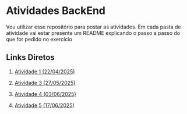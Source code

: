 # Atividades BackEnd
Vou utilizar esse repositório para postar as atividades. Em cada pasta de atividade vai estar presente um README explicando o passo a passo do que for pedido no exercício
## Links Diretos
1. [Atividade 1 (22/04/2025)](Atividade%201%20-%2022-04-2025)

2. [Atividade 3 (27/05/2025)](Atividade%203%20-%2027-05-2025)

3. [Atividade 4 (03/06/2025)](Atividade%204%20-%2003-06-2025)

4. [Atividade 5 (17/06/2025)](Atividade%205%20-%2017-06-2025)
